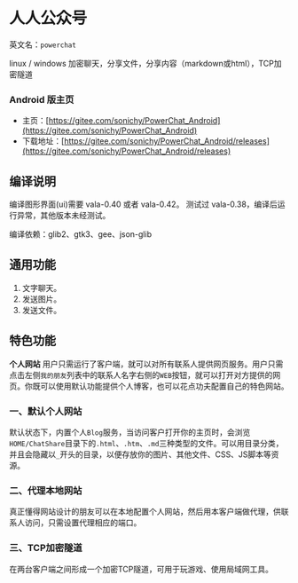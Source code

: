 # 人人公众号

英文名：`powerchat`

linux / windows 加密聊天，分享文件，分享内容（markdown或html），TCP加密隧道

### Android 版主页

- 主页：[https://gitee.com/sonichy/PowerChat_Android](https://gitee.com/sonichy/PowerChat_Android)
- 下载地址：[https://gitee.com/sonichy/PowerChat_Android/releases](https://gitee.com/sonichy/PowerChat_Android/releases)

## 编译说明

编译图形界面(ui)需要 vala-0.40 或者 vala-0.42。
测试过 vala-0.38，编译后运行异常，其他版本未经测试。

编译依赖：glib2、gtk3、gee、json-glib

## 通用功能

1. 文字聊天。
2. 发送图片。
3. 发送文件。

## 特色功能

**个人网站**
用户只需运行了客户端，就可以对所有联系人提供网页服务。用户只需点击左侧`我的朋友`列表中的联系人名字右侧的`WEB`按钮，就可以打开对方提供的网页。你既可以使用默认功能提供个人博客，也可以花点功夫配置自己的特色网站。

### 一、默认个人网站
默认状态下，内置个人`Blog`服务，当访问客户打开你的主页时，会浏览`HOME/ChatShare`目录下的`.html`、`.htm`、`.md`三种类型的文件。可以用目录分类，并且会隐藏以`_`开头的目录，以便存放你的图片、其他文件、CSS、JS脚本等资源。

### 二、代理本地网站
真正懂得网站设计的朋友可以在本地配置个人网站，然后用本客户端做代理，供联系人访问，只需设置代理相应的端口。

### 三、TCP加密隧道
在两台客户端之间形成一个加密TCP隧道，可用于玩游戏、使用局域网工具。
